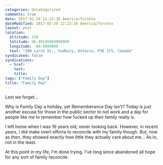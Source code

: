 ```yaml
---
categories: Uncategorized
comments: true
date: 2017-02-20 12:23:38 America/Toronto
dateModified: 2017-02-20 12:23:38 America/Toronto
layout: post
location:
  altitude: 259
  latitude: 46.49145069999999
  longitude: -80.9899049
  text: "200 Larch St., Sudbury, Ontario, P3E 1C5, Canada"
syndicated: false
syndications:
  - href: 
    text: 
    title: 
tags: ["Family Day"]
title: "Family Day"
---
```


Lest we forget&hellip;

Why is Family Day a holiday, yet Rememberance Day isn't? Today is just another excuse for those in the public sector to not work and a day for people like me to remember how fucked up their family really is.

I left home when I was 16 years old; never looking back. However, in recent years, I did make overt efforta to reconcile with my family though. But, now as then, they showed exactly how little they actually care about me&hellip; As in, not in the least.

At this point in my life, I'm done trying. I've long since abandoned all hope for any sort of family reconcile.

